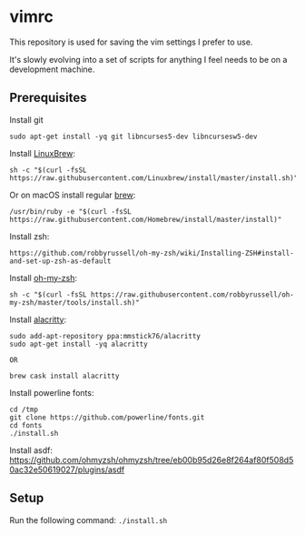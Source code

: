 # vimrc
This repository is used for saving the vim settings I prefer to use.

It's slowly evolving into a set of scripts for anything I feel needs to be on a
development machine.

## Prerequisites

Install git
```
sudo apt-get install -yq git libncurses5-dev libncursesw5-dev
```

Install [LinuxBrew](https://docs.brew.sh/Homebrew-on-Linux):
```
sh -c "$(curl -fsSL https://raw.githubusercontent.com/Linuxbrew/install/master/install.sh)"
```

Or on macOS install regular [brew](https://brew.sh/):
```
/usr/bin/ruby -e "$(curl -fsSL https://raw.githubusercontent.com/Homebrew/install/master/install)"
```

Install zsh:
```
https://github.com/robbyrussell/oh-my-zsh/wiki/Installing-ZSH#install-and-set-up-zsh-as-default
```

Install [oh-my-zsh]():
```
sh -c "$(curl -fsSL https://raw.githubusercontent.com/robbyrussell/oh-my-zsh/master/tools/install.sh)"
```

Install [alacritty](https://github.com/jwilm/alacritty):
```
sudo add-apt-repository ppa:mmstick76/alacritty
sudo apt-get install -yq alacritty

OR

brew cask install alacritty
```

Install powerline fonts:
```
cd /tmp
git clone https://github.com/powerline/fonts.git
cd fonts
./install.sh
```
Install asdf:
https://github.com/ohmyzsh/ohmyzsh/tree/eb00b95d26e8f264af80f508d50ac32e50619027/plugins/asdf

## Setup
Run the following command:
`./install.sh`

